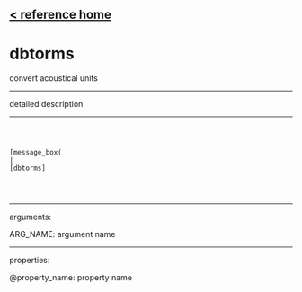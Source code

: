[< reference home](ceammc_lib.html)
---

# dbtorms


convert acoustical units

---

detailed description
<br>


---


```



[message_box(                                 
|
[dbtorms]


            
```

---
arguments:

ARG_NAME: argument name<br>

---
properties:

@property_name: property name<br>

